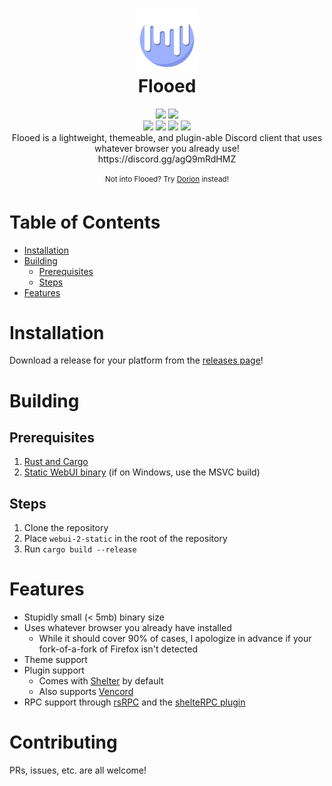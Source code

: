 <h1 align="center">
 <img height="100px" src="https://raw.githubusercontent.com/SpikeHD/Flooed/main/assets/icon.png" />
 <br />
 Flooed
</h1>
<div align="center">
 <img src="https://img.shields.io/github/actions/workflow/status/SpikeHD/Flooed/build.yml" />
 <img src="https://img.shields.io/github/repo-size/SpikeHD/Flooed" />
</div>
<div align="center">
 <img src="https://img.shields.io/github/commit-activity/m/SpikeHD/Flooed" />
 <img src="https://img.shields.io/github/release-date/SpikeHD/Flooed" />
 <img src="https://img.shields.io/github/stars/SpikeHD/Flooed" />
 <img src="https://img.shields.io/github/downloads/SpikeHD/Flooed/total" />
</div>

<div align="center">
  Flooed is a lightweight, themeable, and plugin-able Discord client that uses whatever browser you already use!
  <br />
  https://discord.gg/agQ9mRdHMZ

  <br />
  <br />
  <sup>Not into Flooed? Try <a href="https://github.com/SpikeHD/Dorion">Dorion</a> instead!</sup>
</div>

# Table of Contents

* [Installation](#installation)
* [Building](#building)
  * [Prerequisites](#prerequisites)
  * [Steps](#steps)
* [Features](#features)

# Installation

Download a release for your platform from the [releases page](https://github.com/SpikeHD/Flooed/releases)!

# Building

## Prerequisites

1. [Rust and Cargo](https://www.rust-lang.org/tools/install)
2. [Static WebUI binary](https://github.com/SpikeHD/webui/actions?query=branch%3Aext) (if on Windows, use the MSVC build)

## Steps

1. Clone the repository
2. Place `webui-2-static` in the root of the repository
3. Run `cargo build --release`

# Features

* Stupidly small (< 5mb) binary size
* Uses whatever browser you already have installed
  * While it should cover 90% of cases, I apologize in advance if your fork-of-a-fork of Firefox isn't detected
* Theme support
* Plugin support
  * Comes with [Shelter](https://github.com/uwu/shelter) by default
  * Also supports [Vencord](https://github.com/vendicated/vencord)
* RPC support through [rsRPC](https://github.com/SpikeHD/rsRPC) and the [shelteRPC plugin](https://github.com/SpikeHD/shelter-plugins?tab=readme-ov-file#shelterpc)

# Contributing

PRs, issues, etc. are all welcome!
